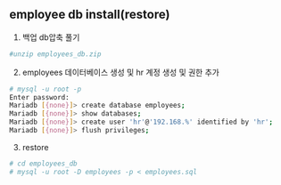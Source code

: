 ## employee db install(restore)

1.  백업 db압축 풀기
```sh
#unzip employees_db.zip
```
2.  employees 데이터베이스 생성 및 hr 계정 생성 및 권한 추가
```sh
# mysql -u root -p
Enter password:
Mariadb [{none}]> create database employees;
Mariadb [{none}]> show databases;
Mariadb [{none}]> create user 'hr'@'192.168.%' identified by 'hr';
Mariadb [{none}]> flush privileges;
```
3.  restore
```sh
# cd employees_db
# mysql -u root -D employees -p < employees.sql
```
